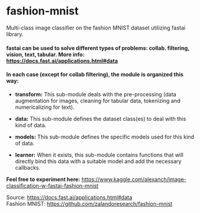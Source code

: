 # fashion-mnist
Multi-class image classifier on the fashion MNIST dataset utilizing fastai library.


#### fastai can be used to solve different types of problems: collab. filtering, vision, text, tabular. More info: https://docs.fast.ai/applications.html#data

#### In each case (except for collab filtering), the module is organized this way:
- **transform:**
  This sub-module deals with the pre-processing (data augmentation for images, cleaning for tabular data, tokenizing and numericalizing for text).

-  **data:**
   This sub-module defines the dataset class(es) to deal with this kind of data.

-  **models:**
   This sub-module defines the specific models used for this kind of data.

-  **learner:**
   When it exists, this sub-module contains functions that will directly bind this data with a suitable model and add the necessary callbacks.
   
**Feel free to experiment here:** https://www.kaggle.com/alexanch/image-classification-w-fastai-fashion-mnist   
   
   
Source: https://docs.fast.ai/applications.html#data <br />
Fashion MNIST: https://github.com/zalandoresearch/fashion-mnist
